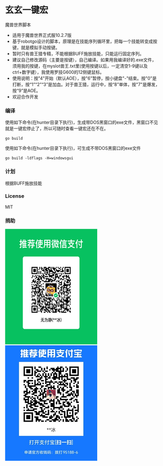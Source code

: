 # 玄玄一键宏
魔兽世界脚本
- 适用于魔兽世界正式服10.2.7版
- 基于robotgo设计的脚本，原理是在技能序列循环里，把每一个技能转变成按键，就是模拟手动按键。
- 暂时只有兽王猎专精，不能根据BUFF施放技能，只能运行固定序列。
- 建议自己修改源码（主要是按键），自己编译。如果用我编译好的.exe文件，须用我的按键，在myslot兽王.txt里(使用按键以后，一定清空1-9键以及ctrl+数字键），我使用罗技G600的12侧键鼠标。
- 使用说明：按"4"开始（默认AOE），按"6"暂停，按小键盘"-"结束。按"0"是打断，按“1”“2”“3”是加血。对于兽王猎，运行中，按“8”单体，按"7"是爆发，按“9”是AOE。
- 欢迎合作开发

### 编译
使用如下命令(在hunter目录下执行)，生成带DOS黑窗口的exe文件，黑窗口不见就是一键宏停止了，所以可随时查看一键宏还在不在。
```
go build 
```
使用如下命令(在hunter目录下执行)，可生成不带DOS黑窗口的exe文件
```
go build -ldflags -H=windowsgui
```

### 计划
根据BUFF施放技能

### License
MIT

### 捐助
![](https://github.com/iamiceice/xuanxuan/blob/main/donate/mm.png)
![](https://github.com/iamiceice/xuanxuan/blob/main/donate/22.jpg)
